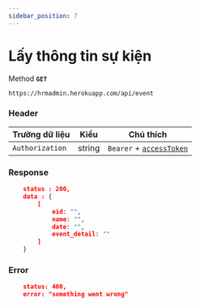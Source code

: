 ```yaml
---
sidebar_position: 7
---
```


# Lấy thông tin sự kiện

Method **`GET`**

```shell
https://hrmadmin.herokuapp.com/api/event
```

### Header

| Trường dữ liệu  | Kiểu   | Chú thích                                   |
| --------------- | ------ | ------------------------------------------- |
| `Authorization` | string | `Bearer` + [`accessToken`](../access-token.md) |


### Response
```json
    status : 200,
    data : {
        [
            eid: "",
            name: "",
            date: "",
            event_detail: "" 
        ]
    }
```
### Error
```json
    status: 400,
    error: "something went wrong"
```

